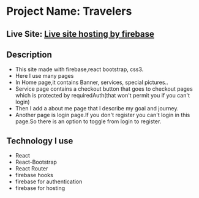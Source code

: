 # Project Name: Travelers

## Live Site: [Live site hosting by firebase](https://travelers-web.netlify.app)

Description
---
- This site made with firebase,react bootstrap, css3.
- Here I use many pages
- In Home page,it contains Banner, services, special pictures..
- Service page contains a checkout button that goes to checkout pages which is protected   by requiredAuth(that won't permit you if you can't login)
- Then I add a about me page that I describe my goal and journey.
- Another page is login page.If you don't register you can't login in this page.So there is an option to toggle from login to register.

Technology I use
---
- React
- React-Bootstrap
- React Router
- firebase hooks
- firebase for authentication
- firebase for hosting
